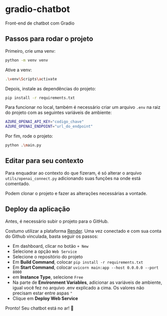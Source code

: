 # gradio-chatbot
 Front-end de chatbot com Gradio


## Passos para rodar o projeto
Primeiro, crie uma venv:

```bash
python -m venv venv
```
Ative a venv:

```bash
.\venv\Scripts\activate
```

Depois, instale as dependências do projeto:

```bash
pip install -r requirements.txt
```

Para funcionar no local, também é necessário criar um arquivo `.env` na raiz do projeto com as seguintes variáveis de ambiente:

```bash
AZURE_OPENAI_API_KEY="codigo_chave"
AZURE_OPENAI_ENDPOINT="url_do_endpoint"
```

Por fim, rode o projeto:

```bash
python .\main.py
```

## Editar para seu contexto
Para enquadrar ao contexto do que fizeram, é só alterar o arquivo `utils/openai_connect.py` adicionando suas funções na onde está comentado.

Podem clonar o projeto e fazer as alterações necessárias a vontade.

## Deploy da aplicação
Antes, é necessário subir o projeto para o GitHub.

Costumo utilizar a plataforma [Render](https://render.com/). Uma vez conectado e com sua conta do Github vinculada, basta seguir os passos:
- Em dashboard, clicar no botão `+ New`
- Selecione a opção `Web Service`
- Selecione o repositório do projeto
- Em **Build Command**, colocar `pip install -r requirements.txt`
- Em **Start Command**, colocar `uvicorn main:app --host 0.0.0.0 --port 8000`
- em **Instance Type**, selecione `Free`
- Na parte de **Environment Variables**, adicionar as variáveis de ambiente, igual você fez no arquivo .env explicado a cima. Os valores não precisam estar entre aspas `"`
- Clique em **Deploy Web Service**


Pronto! Seu chatbot está no ar! 🚀